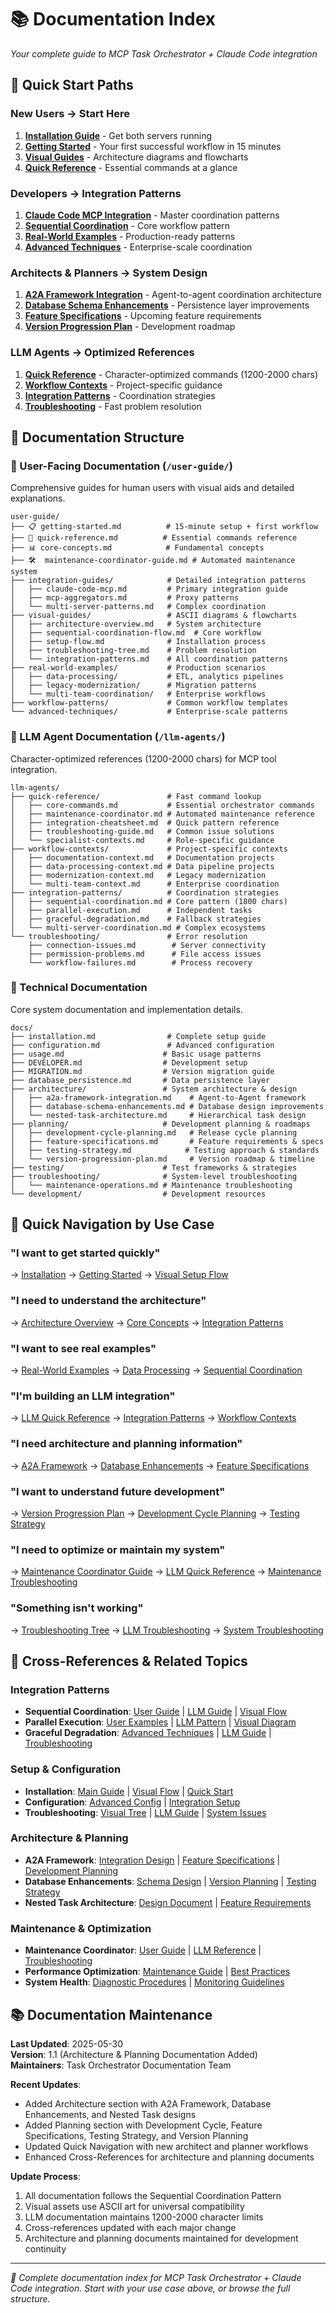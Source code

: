 # 📚 Documentation Index

*Your complete guide to MCP Task Orchestrator + Claude Code integration*

## 🚀 Quick Start Paths

### New Users → Start Here
1. **[Installation Guide](./installation.md)** - Get both servers running
2. **[Getting Started](./user-guide/getting-started.md)** - Your first successful workflow in 15 minutes
3. **[Visual Guides](./user-guide/visual-guides/)** - Architecture diagrams and flowcharts
4. **[Quick Reference](./user-guide/quick-reference.md)** - Essential commands at a glance

### Developers → Integration Patterns
1. **[Claude Code MCP Integration](./user-guide/integration-guides/claude-code-mcp.md)** - Master coordination patterns
2. **[Sequential Coordination](./user-guide/visual-guides/sequential-coordination-flow.md)** - Core workflow pattern
3. **[Real-World Examples](./user-guide/real-world-examples/)** - Production-ready patterns
4. **[Advanced Techniques](./user-guide/advanced-techniques/)** - Enterprise-scale coordination

### Architects & Planners → System Design
1. **[A2A Framework Integration](./architecture/a2a-framework-integration.md)** - Agent-to-agent coordination architecture
2. **[Database Schema Enhancements](./architecture/database-schema-enhancements.md)** - Persistence layer improvements
3. **[Feature Specifications](./planning/feature-specifications.md)** - Upcoming feature requirements
4. **[Version Progression Plan](./planning/version-progression-plan.md)** - Development roadmap

### LLM Agents → Optimized References
1. **[Quick Reference](./llm-agents/quick-reference/)** - Character-optimized commands (1200-2000 chars)
2. **[Workflow Contexts](./llm-agents/workflow-contexts/)** - Project-specific guidance
3. **[Integration Patterns](./llm-agents/integration-patterns/)** - Coordination strategies
4. **[Troubleshooting](./llm-agents/troubleshooting/)** - Fast problem resolution

## 📖 Documentation Structure

### 🎯 User-Facing Documentation (`/user-guide/`)
Comprehensive guides for human users with visual aids and detailed explanations.

```
user-guide/
├── 📋 getting-started.md          # 15-minute setup + first workflow
├── 🔧 quick-reference.md          # Essential commands reference  
├── 📊 core-concepts.md            # Fundamental concepts
├── 🛠️  maintenance-coordinator-guide.md # Automated maintenance system
├── integration-guides/            # Detailed integration patterns
│   ├── claude-code-mcp.md         # Primary integration guide
│   ├── mcp-aggregators.md         # Proxy patterns
│   └── multi-server-patterns.md   # Complex coordination
├── visual-guides/                 # ASCII diagrams & flowcharts
│   ├── architecture-overview.md   # System architecture
│   ├── sequential-coordination-flow.md  # Core workflow
│   ├── setup-flow.md              # Installation process
│   ├── troubleshooting-tree.md    # Problem resolution
│   └── integration-patterns.md    # All coordination patterns
├── real-world-examples/           # Production scenarios
│   ├── data-processing/           # ETL, analytics pipelines
│   ├── legacy-modernization/      # Migration patterns
│   └── multi-team-coordination/   # Enterprise workflows
├── workflow-patterns/             # Common workflow templates
└── advanced-techniques/           # Enterprise-scale patterns
```

### 🤖 LLM Agent Documentation (`/llm-agents/`)
Character-optimized references (1200-2000 chars) for MCP tool integration.

```
llm-agents/
├── quick-reference/               # Fast command lookup
│   ├── core-commands.md           # Essential orchestrator commands
│   ├── maintenance-coordinator.md # Automated maintenance reference
│   ├── integration-cheatsheet.md  # Quick pattern reference
│   ├── troubleshooting-guide.md   # Common issue solutions
│   └── specialist-contexts.md     # Role-specific guidance
├── workflow-contexts/             # Project-specific contexts
│   ├── documentation-context.md   # Documentation projects
│   ├── data-processing-context.md # Data pipeline projects
│   ├── modernization-context.md   # Legacy modernization
│   └── multi-team-context.md      # Enterprise coordination
├── integration-patterns/          # Coordination strategies
│   ├── sequential-coordination.md # Core pattern (1800 chars)
│   ├── parallel-execution.md      # Independent tasks
│   ├── graceful-degradation.md    # Fallback strategies
│   └── multi-server-coordination.md # Complex ecosystems
└── troubleshooting/               # Error resolution
    ├── connection-issues.md        # Server connectivity
    ├── permission-problems.md      # File access issues
    └── workflow-failures.md        # Process recovery
```

### 🔧 Technical Documentation
Core system documentation and implementation details.

```
docs/
├── installation.md                # Complete setup guide
├── configuration.md               # Advanced configuration
├── usage.md                      # Basic usage patterns
├── DEVELOPER.md                  # Development setup
├── MIGRATION.md                  # Version migration guide
├── database_persistence.md       # Data persistence layer
├── architecture/                 # System architecture & design
│   ├── a2a-framework-integration.md    # Agent-to-Agent framework
│   ├── database-schema-enhancements.md # Database design improvements
│   └── nested-task-architecture.md     # Hierarchical task design
├── planning/                     # Development planning & roadmaps
│   ├── development-cycle-planning.md   # Release cycle planning
│   ├── feature-specifications.md       # Feature requirements & specs
│   ├── testing-strategy.md            # Testing approach & standards
│   └── version-progression-plan.md     # Version roadmap & timeline
├── testing/                      # Test frameworks & strategies
├── troubleshooting/              # System-level troubleshooting
│   └── maintenance-operations.md # Maintenance troubleshooting
└── development/                  # Development resources
```

## 🎯 Quick Navigation by Use Case

### "I want to get started quickly"
→ [Installation](./installation.md) → [Getting Started](./user-guide/getting-started.md) → [Visual Setup Flow](./user-guide/visual-guides/setup-flow.md)

### "I need to understand the architecture"
→ [Architecture Overview](./user-guide/visual-guides/architecture-overview.md) → [Core Concepts](./user-guide/core-concepts.md) → [Integration Patterns](./user-guide/integration-guides/)

### "I want to see real examples"
→ [Real-World Examples](./user-guide/real-world-examples/) → [Data Processing](./user-guide/real-world-examples/data-processing/) → [Sequential Coordination](./user-guide/visual-guides/sequential-coordination-flow.md)

### "I'm building an LLM integration"
→ [LLM Quick Reference](./llm-agents/quick-reference/) → [Integration Patterns](./llm-agents/integration-patterns/) → [Workflow Contexts](./llm-agents/workflow-contexts/)

### "I need architecture and planning information"
→ [A2A Framework](./architecture/a2a-framework-integration.md) → [Database Enhancements](./architecture/database-schema-enhancements.md) → [Feature Specifications](./planning/feature-specifications.md)

### "I want to understand future development"
→ [Version Progression Plan](./planning/version-progression-plan.md) → [Development Cycle Planning](./planning/development-cycle-planning.md) → [Testing Strategy](./planning/testing-strategy.md)

### "I need to optimize or maintain my system"
→ [Maintenance Coordinator Guide](./user-guide/maintenance-coordinator-guide.md) → [LLM Quick Reference](./llm-agents/quick-reference/maintenance-coordinator.md) → [Maintenance Troubleshooting](./troubleshooting/maintenance-operations.md)

### "Something isn't working"
→ [Troubleshooting Tree](./user-guide/visual-guides/troubleshooting-tree.md) → [LLM Troubleshooting](./llm-agents/troubleshooting/) → [System Troubleshooting](./troubleshooting/)

## 🔗 Cross-References & Related Topics

### Integration Patterns
- **Sequential Coordination**: [User Guide](./user-guide/integration-guides/claude-code-mcp.md#sequential-coordination-pattern) | [LLM Guide](./llm-agents/integration-patterns/sequential-coordination.md) | [Visual Flow](./user-guide/visual-guides/sequential-coordination-flow.md)
- **Parallel Execution**: [User Examples](./user-guide/real-world-examples/) | [LLM Pattern](./llm-agents/integration-patterns/parallel-execution.md) | [Visual Diagram](./user-guide/visual-guides/integration-patterns.md#parallel-execution-pattern)
- **Graceful Degradation**: [Advanced Techniques](./user-guide/advanced-techniques/) | [LLM Guide](./llm-agents/integration-patterns/graceful-degradation.md) | [Troubleshooting](./user-guide/visual-guides/troubleshooting-tree.md)

### Setup & Configuration
- **Installation**: [Main Guide](./installation.md) | [Visual Flow](./user-guide/visual-guides/setup-flow.md) | [Quick Start](./user-guide/getting-started.md#installation)
- **Configuration**: [Advanced Config](./configuration.md) | [Integration Setup](./user-guide/integration-guides/claude-code-mcp.md#configuration)
- **Troubleshooting**: [Visual Tree](./user-guide/visual-guides/troubleshooting-tree.md) | [LLM Guide](./llm-agents/troubleshooting/) | [System Issues](./troubleshooting/)

### Architecture & Planning
- **A2A Framework**: [Integration Design](./architecture/a2a-framework-integration.md) | [Feature Specifications](./planning/feature-specifications.md) | [Development Planning](./planning/development-cycle-planning.md)
- **Database Enhancements**: [Schema Design](./architecture/database-schema-enhancements.md) | [Version Planning](./planning/version-progression-plan.md) | [Testing Strategy](./planning/testing-strategy.md)
- **Nested Task Architecture**: [Design Document](./architecture/nested-task-architecture.md) | [Feature Requirements](./planning/feature-specifications.md#nested-task-management)

### Maintenance & Optimization
- **Maintenance Coordinator**: [User Guide](./user-guide/maintenance-coordinator-guide.md) | [LLM Reference](./llm-agents/quick-reference/maintenance-coordinator.md) | [Troubleshooting](./troubleshooting/maintenance-operations.md)
- **Performance Optimization**: [Maintenance Guide](./user-guide/maintenance-coordinator-guide.md#performance-optimization) | [Best Practices](./user-guide/maintenance-coordinator-guide.md#best-practices)
- **System Health**: [Diagnostic Procedures](./troubleshooting/maintenance-operations.md#diagnostic-procedures) | [Monitoring Guidelines](./troubleshooting/maintenance-operations.md#prevention-strategies)

## 📚 Documentation Maintenance

**Last Updated**: 2025-05-30  
**Version**: 1.1 (Architecture & Planning Documentation Added)  
**Maintainers**: Task Orchestrator Documentation Team  

**Recent Updates**:
- Added Architecture section with A2A Framework, Database Enhancements, and Nested Task designs
- Added Planning section with Development Cycle, Feature Specifications, Testing Strategy, and Version Planning
- Updated Quick Navigation with new architect and planner workflows
- Enhanced Cross-References for architecture and planning documents

**Update Process**:
1. All documentation follows the Sequential Coordination Pattern
2. Visual assets use ASCII art for universal compatibility
3. LLM documentation maintains 1200-2000 character limits
4. Cross-references updated with each major change
5. Architecture and planning documents maintained for development continuity

---
*📖 Complete documentation index for MCP Task Orchestrator + Claude Code integration. Start with your use case above, or browse the full structure.*